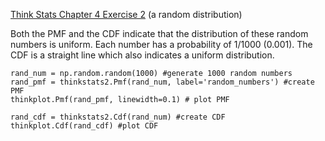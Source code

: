 [Think Stats Chapter 4 Exercise 2](http://greenteapress.com/thinkstats2/html/thinkstats2005.html#toc41) (a random distribution)

Both the PMF and the CDF indicate that the distribution of these random numbers is uniform. Each number has a probability of 1/1000 (0.001). The CDF is a straight line which also indicates a uniform distribution.

```
rand_num = np.random.random(1000) #generate 1000 random numbers
rand_pmf = thinkstats2.Pmf(rand_num, label='random_numbers') #create PMF
thinkplot.Pmf(rand_pmf, linewidth=0.1) # plot PMF

rand_cdf = thinkstats2.Cdf(rand_num) #create CDF
thinkplot.Cdf(rand_cdf) #plot CDF

```
